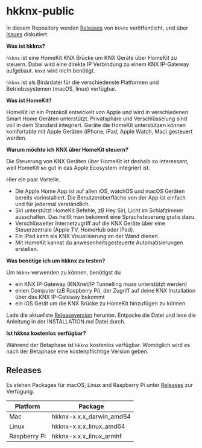 # hkknx-public
In diesem Repository werden [Releases](https://github.com/brutella/hkknx-public/releases) von `hkknx` veröffentlicht, und über [Issues](https://github.com/brutella/hkknx-public/issues) diskutiert.

**Was ist hkknx?**

`hkknx` ist eine HomeKit KNX Brücke um KNX Geräte über HomeKit zu steuern. Dabei wird eine direkte IP Verbindung zu einem KNX IP-Gateway aufgebaut. `knxd` wird nicht benötigt.

`hkknx` ist als Binärdatei für die verschiedenste Platformen und Betriebssystemen (macOS, linux) verfügbar.

**Was ist HomeKit?**

HomeKit ist ein Protokoll entwickelt von Apple und wird in verschiedenen Smart Home Geräten unterstützt.
Privatsphäre und Verschlüsselung sind voll in dem Standard integriert.
Geräte die HomeKit unterstützen können komfortable mit Apple Geräten (iPhone, iPad, Apple Watch, Mac) gesteuert werden.

**Warum möchte ich KNX über HomeKit steuern?**

Die Steuerung von KNX Geräten über HomeKit ist deshalb so interessant, weil HomeKit so gut in das Apple Ecosystem integriert ist.

Hier ein paar Vorteile.

- Die Apple Home App ist auf allen iOS, watchOS und macOS Geräten bereits vorinstalliert. Die Benutzeroberfläche von der App ist einfach und für jedermal verständlich.
- Siri unterstützt HomeKit Befehle, zB Hey Siri, Licht im Schlafzimmer ausschalten. Das heißt man bekommt eine Sprachsteuerung gratis dazu.
- Verschlüsselter Internetzugriff auf die KNX Geräte über eine Steuerzentrale (Apple TV, HomeHub oder iPad).
- Ein iPad kann als KNX Visualisierung an der Wand dienen.
- Mit HomeKit kannst du anwesenheitsgesteuerte Automatisierungen erstellen.

**Was benötige ich um hkknx zu testen?**

Um `hkknx` verwenden zu können, benötigst du

- ein KNX IP-Gateway (KNXnet/IP Tunnelling muss unterstützt werden)
- einen Computer (zB Raspberry Pi), der Zugriff auf deine KNX Installation über das KNX IP-Gateway bekommt
- ein iOS Gerät um die KNX Brücke zu HomeKit hinzufügen zu können

Lade die aktuellste [Releaseversion](https://github.com/brutella/hkknx-public/releases) herunter.
Entpacke die Datei und lese die Anleitung in der INSTALLATION.md Datei durch.

**Ist hkknx kostenlos verfügbar?**

Während der Betaphase ist `hkknx` kostenlos verfügbar.
Womöglich wird es nach der Betaphase eine kostenpflichtige Version geben.

## Releases

Es stehen Packages für macOS, Linux and Raspberry Pi unter [Releases](https://github.com/brutella/hkknx-public/releases) zur Verfügung.

| Platform  | Package |
| ------------- | ------------- |
| Mac  | hkknx-x.x.x_darwin_amd64  |
| Linux  | hkknx-x.x.x_linux_amd64  |
| Raspberry Pi  | hkknx-x.x.x_linux_armhf  |
